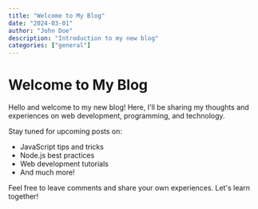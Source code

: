 ```yaml
---
title: "Welcome to My Blog"
date: "2024-03-01"
author: "John Doe"
description: "Introduction to my new blog"
categories: ["general"]
---
```


# Welcome to My Blog

Hello and welcome to my new blog! Here, I'll be sharing my thoughts and experiences on web development, programming, and technology.

Stay tuned for upcoming posts on:

- JavaScript tips and tricks
- Node.js best practices
- Web development tutorials
- And much more!

Feel free to leave comments and share your own experiences. Let's learn together!
